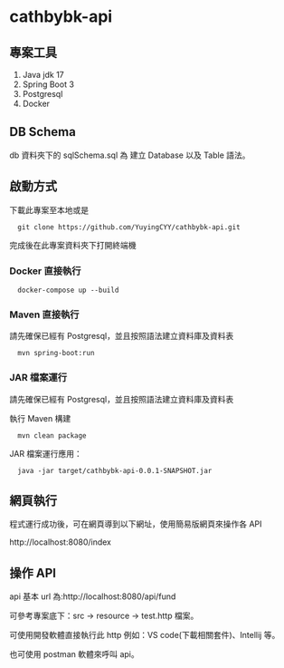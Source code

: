 # cathbybk-api

## 專案工具

1. Java jdk 17
2. Spring Boot 3
3. Postgresql
4. Docker

## DB Schema

db 資料夾下的 sqlSchema.sql 為 建立 Database 以及 Table 語法。

## 啟動方式

下載此專案至本地或是
```shell
  git clone https://github.com/YuyingCYY/cathbybk-api.git
```
完成後在此專案資料夾下打開終端機

### Docker 直接執行

```shell
  docker-compose up --build
```

### Maven 直接執行

請先確保已經有 Postgresql，並且按照語法建立資料庫及資料表

```shell
  mvn spring-boot:run
```

### JAR 檔案運行

請先確保已經有 Postgresql，並且按照語法建立資料庫及資料表

執行 Maven 構建
```shell
  mvn clean package
```

JAR 檔案運行應用：
```shell
  java -jar target/cathbybk-api-0.0.1-SNAPSHOT.jar
```

## 網頁執行

程式運行成功後，可在網頁導到以下網址，使用簡易版網頁來操作各 API

http://localhost:8080/index

## 操作 API

api 基本 url 為:http://localhost:8080/api/fund

可參考專案底下：src -> resource -> test.http 檔案。

可使用開發軟體直接執行此 http 例如：VS code(下載相關套件)、Intellij 等。

也可使用 postman 軟體來呼叫 api。
